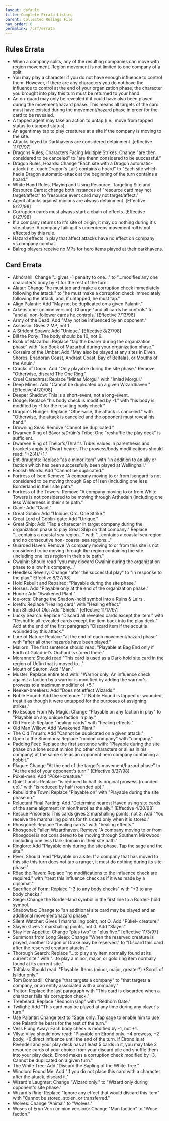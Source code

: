 ```yaml
---
layout: default
title: Complete Errata Listing
parent: Collected Rulings File
nav_order: 6
permalink: /crf/errata
---
```


## Rules Errata
- When a company splits, any of the resulting companies can move with region movement. Region movement is not limited to one company of a split.
- You may play a character if you do not have enough influence to control them. However, if there are any characters you do not have the influence to control at the end of your organization phase, the character you brought into play this turn must be returned to your hand.
- An on-guard may only be revealed if it could have also been played during the movement/hazard phase. This means all targets of the card must have existed during the movement/hazard phase in order for the card to be revealed.
- A tapped agent may take an action to untap (i.e., move from tapped status to utapped status).
- An agent may tap to play creatures at a site if the company is moving to the site.
- Attacks keyed to Darkhavens are considered detainment. [effective 11/17/97]
- Dragons Rules, Characters Facing Multiple Strikes: Change "are then considered to be canceled" to "are thenn considered to be successful."
- Dragon Rules, Hoards: Change "Each site with a Dragon automatic-attack (i.e., each Dragon's Lair) contains a hoard" to "Each site which had a Dragon automatic-attack at the beginning of the turn contains a hoard."
- White Hand Rules, Playing and Using Resource, Targeting Site and Resource Cards: change both instances of "resource card may not target/affect" to "resource event card may not target/affect."
- Agent attacks against minions are always detainment. [Effective 8/27/98]
- Corruption cards must always start a chain of effects. [Effective 8/27/98]
- If a company returns to it's site of origin, it may do nothing during it's site phase. A company failing it's underdeeps movement roll is not effected by this rule.
- Hazard effects in play that affect attacks have no effect on company vs.company combat.
- Balrog players receive no MPs for hero items played at their darkhavens.
 
## Card Errata
- Akhôrahil: Change "...gives -1 penalty to one..." to "...modifies any one character's body by -1 for the rest of the turn.
- Alatar: Change "he must tap and make a corruption check immediately following the attack." to "he must make a corruption check immediately following the attack, and, if untapped, he must tap."
- Align Palantír: Add "May not be duplicated on a given Palantír."
- Arkenstone: (minion version): Change "and all cards he controls" to "and all non-follower cards he controls.' [Effective 7/13/96]
- Army of the Dead: Add "May not be influenced by an opponent."
- Assassin: Gives 2 MP, not 1.
- A Strident Spawn: Add "Unique." [Effective 8/27/98]
- Bill the Pony: The body should be 10, not 6.
- Book of Mazarbul: Replace "tap the bearer during the organization phase" with "tap Book of Mazarbul during your organization phase."
- Corsairs of the Umbar: Add "May also be played at any sites in Elven Shores, Eriadoran Coast, Andrast Coast, Bay of Belfalas, or Mouths of the Anuin."
- Cracks of Doom: Add "Only playable during the site phase." Remove "Otherwise, discard The One Ring."
- Cruel Caradhras: Replace "Minas Morgul" with "Imlad Morgul."
- Deep Mines: Add "Cannot be duplicated on a given Wizardhaven." [Effective 4/20/98]
- Deeper Shadow: This is a short-event, not a long-event.
- Dodge: Replace "his body check is modified by -1." with "his body is modified by -1 for the resulting body check."
- Dragon's Hunger: Replace "Otherwise, the attack is canceled." with "Otherwise, the attack is canceled and the opponent must reveal his hand."
- Drowning Seas: Remove "Cannot be duplicated."
- Dwarven Ring of Bávor's/Drúin's Tribe: One "reshuffle the play deck" is sufficient.
- Dwarven Ring of Thélor's/Thrár's Tribe: Values in parenthesis and brackets apply to Dwarf bearer. The prowess/body modifications should read: "+2(4)/+1."
- Ent-draughts: Replace "as a minor item" with "in addition to an ally or faction which has been successfully been played at Wellinghall."
- Foolish Words: Add "Cannot be duplicated."
- Fortress of Isen: Remove "A company moving to or from Isengard is not considered to be moving through Gap of Isen (including one less Borderland in their site path."
- Fortress of the Towers: Remove "A company moving to or from White Towers is not considered to be moving through Arthedain (including one less Wilderness in their site path."
- Giant: Add "Giant."
- Great Goblin: Add "Unique. Orc. One Strike."
- Great Lord of Goblin-gate: Add "Unique."
- Great Ship: Add "Tap a character in target company during the organization phase to play Great Ship on that company." Replace "...contains a coastal sea region..." with "...contains a coastal sea region and no consecutive non- coastal sea regions..."
- Guarded Haven: Remove "A company moving to or from this site is not considered to be moving through the region containing the site (including one less region in their site path."
- Gwaihir: Should read "you may discard Gwaihir during the organization phase to allow his company..."
- Heedless Revelry: Change "after the successful play" to "in response to the play." Effective 8/27/98]
- Hold Rebuilt and Repaired: "Playable during the site phase."
- Horses: Add "Playable only at the end of the organization phase."
- Huorn: Add "Awakened Plant."
- Ice-orcs: Change the Shadow-hold symbol into a Ruins & Lairs .
- Ioreth: Replace "Healing card" with "Healing effect."
- Iron Shield of Old: Add "Shield." [effective 11/17/97]
- Lucky Search: Replace "Discard all revealed cards except the item." with "Reshuffle all revealed cards except the item back into the play deck." Add at the end of the first paragraph "Discard item if the scout is wounded by this attack."
- Lure of Nature: Replace "at the end of each movement/hazard phase" with "after all other hazards have been played."
- Mallorn: The first sentence should read: "Playable at Bag End only if Earth of Galadriel's Orchard is stored there."
- Morannon: Should read "This card is used as a Dark-hold site card in the region of Udûn that is moved to..."
- Mouth of Sauron: Add "Man."
- Muster: Replace entire text with: "Warrior only. An influence check against a faction by a warrior is modified by adding the warrior's prowess to a maximum modifier of +5."
- Neeker-breekers: Add "Does not effect Wizards."
- Noble Hound: Add the sentence: "If Noble Hound is tapped or wounded, treat it as though it were untapped for the purposes of assigning strikes."
- No Escape From My Magic: Change "Playable on any faction in play" to "Playable on any unique faction in play."
- Old Forest: Replace "healing cards" with "healing effects."
- Old Man Willow: Add "Awakened Plant."
- The Old Thrush: Add "Cannot be duplicated on a given attack."
- Open to the Summons: Replace "minion company" with "company."
- Padding Feet: Replace the first sentence with: "Playable during the site phase on a lone scout minion (no other characters or allies in his company) at the same site as an opponent hero company containing a hobbit."
- Plague: Change "At the end of the target's movement/hazard phase" to "At the end of your opponent's turn." [Effective 8/27/98]
- Pûkel-men: Add "Pûkel-creature."
- Quiet Lands: Replace "is reduced to half its original prowess (rounded up)." with "is reduced by half (rounded up)."
- Rebuild the Town: Replace "Playable on" with "Playable during the site phase on."
- Reluctant Final Parting: Add "Determine nearest Haven using site cards of the same alignment (minion/hero) as the ally." [Effective 4/20/98]
- Rescue Prisoners: This cards gives 2 marshalling points, not 3. Add "You receive the marshalling points for this card only when it is stored."
- Rhosgobel: Replace "healing cards" with "healing effects."
- Rhosgobel: Fallen Wizardhaven. Remove "A company moving to or from Rhosgobel is not considered to be moving through Southern Mirkwood (including one less Dark-domain in their site path."
- Ringlore: Add "Playable only during the site phase. Tap the sage and the site."
- River: Should read "Playable on a site. If a company that has moved to this site this turn does not tap a ranger, it must do nothing during its site phase."
- Röac the Raven: Replace "no modifications to the influence check are required." with "treat this influence check as if it was made by a diplomat."
- Sacrifice of Form: Replace "-3 to any body checks" with "+3 to any body checks."
- Siege: Change the Border-land symbol in the first line to a Border- hold symbol.
- Shadowfax: Change to "an additional site card may be played and an additional movement/hazard phase."
- Silent Watcher: Gives 1 marshalling point, not O. Add "Pûkel- creature."
- Slayer: Gives 2 marshalling points, not 0. Add "Slayer."
- Stay Her Appetite: Change "plus two" to "plus five." [effective 11/3/97]
- Summons from Long Sleep: Change "When the reserved creature is played, another Dragon or Drake may be reserved." to "Discard this card after the reserved creature attacks."
- Thorough Search: Replace "...to play any item normally found at its current site." with "...to play a minor, major, or gold ring item normally found at its current site."
- Tolfalas: Should read: "Playable: Items (minor, major, greater\*) \*Scroll of Isildur only."
- Tom Bombadil: Change "that targets a company" to "that targets a company, or an entity associated with a company."
- Traitor: Replace the last paragraph with "This card is discarded when a character fails his corruption check."
- Treebeard: Replace "Redhorn Gap" with "Redhorn Gate."
- Twilight: Add "This card may be played at any time during any player's turn."
- Use Palantír: Change text to "Sage only. Tap sage to enable him to use one Palantír he bears for the rest of the turn."
- Veils Flung Away: Each body check is modified by -1, not +1.
- Vilya: Vilya should now read: "Playable on Elrond only. +4 prowess, +2 body, +6 direct influence until the end of the turn. If Elrond is at Rivendell and your play deck has at least 5 cards in it, you may take 3 resource cards of your choice from your discard pile and shuffle them into your play deck. Elrond makes a corruption check modified by -3. Cannot be duplicated on a given turn."
- The White Tree: Add "Discard the Sapling of the White Tree."
- Windlord Found Me: Add "If you do not place this card with a character after the attack, discard it."
- Wizard's Laughter: Change "Wizard only." to "Wizard only during opponent's site phase."
- Wizard's Ring: Replace "Ignore any effect that would discard this item" with "Cannot be stored, stolen, or transferred."
- Wolves: Change "Animal" to "Wolves."
- Woses of Eryn Vorn (minion version): Change "Man faction" to "Wose faction."
